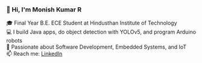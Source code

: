 ### 👋 Hi, I'm Monish Kumar R  
🎓 Final Year B.E. ECE Student at Hindusthan Institute of Technology  
💻 I build Java apps, do object detection with YOLOv5, and program Arduino robots  
🚀 Passionate about Software Development, Embedded Systems, and IoT  
📫 Reach me: [LinkedIn](https://linkedin.com/in/MonishKumar2005)
